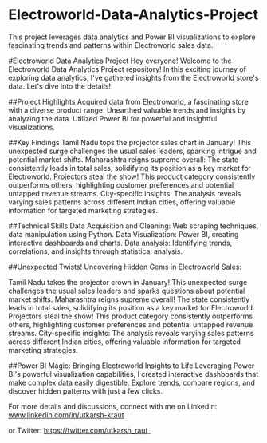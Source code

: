 # Electroworld-Data-Analytics-Project
This project leverages data analytics and Power BI visualizations to explore fascinating trends and patterns within Electroworld sales data.

#Electroworld Data Analytics Project
Hey everyone! Welcome to the Electroworld Data Analytics Project repository! In this exciting journey of exploring data analytics, I've gathered insights from the Electroworld store's data. Let's dive into the details!

##Project Highlights
Acquired data from Electroworld, a fascinating store with a diverse product range.
Unearthed valuable trends and insights by analyzing the data.
Utilized Power BI for powerful and insightful visualizations.

##Key Findings
Tamil Nadu tops the projector sales chart in January! This unexpected surge challenges the usual sales leaders, sparking intrigue and potential market shifts.
Maharashtra reigns supreme overall: The state consistently leads in total sales, solidifying its position as a key market for Electroworld.
Projectors steal the show! This product category consistently outperforms others, highlighting customer preferences and potential untapped revenue streams.
City-specific insights: The analysis reveals varying sales patterns across different Indian cities, offering valuable information for targeted marketing strategies.

##Technical Skills
Data Acquisition and Cleaning: Web scraping techniques, data manipulation using Python.
Data Visualization: Power BI, creating interactive dashboards and charts.
Data analysis: Identifying trends, correlations, and insights through statistical analysis.

##Unexpected Twists! Uncovering Hidden Gems in Electroworld Sales:

Tamil Nadu takes the projector crown in January! This unexpected surge challenges the usual sales leaders and sparks questions about potential market shifts.
Maharashtra reigns supreme overall! The state consistently leads in total sales, solidifying its position as a key market for Electroworld.
Projectors steal the show! This product category consistently outperforms others, highlighting customer preferences and potential untapped revenue streams.
City-specific insights: The analysis reveals varying sales patterns across different Indian cities, offering valuable information for targeted marketing strategies.

##Power BI Magic: Bringing Electroworld Insights to Life
Leveraging Power BI's powerful visualization capabilities, I created interactive dashboards that make complex data easily digestible. Explore trends, compare regions, and discover hidden patterns with just a few clicks.

For more details and discussions, connect with me on LinkedIn: www.linkedin.com/in/utkarsh-kraut

 or Twitter: https://twitter.com/utkarsh_raut_

